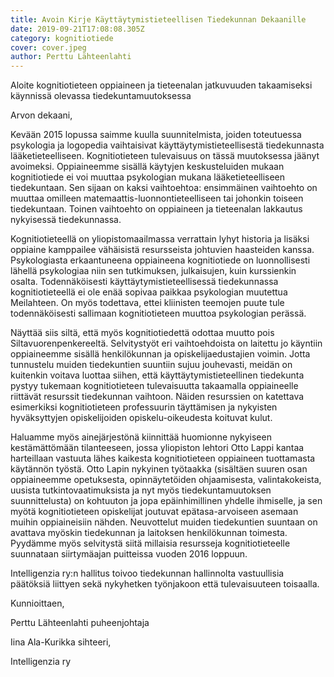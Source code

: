 ```yaml
---
title: Avoin Kirje Käyttäytymistieteellisen Tiedekunnan Dekaanille
date: 2019-09-21T17:08:08.305Z
category: kognitiotiede
cover: cover.jpeg
author: Perttu Lähteenlahti
---
```


Aloite kognitiotieteen oppiaineen ja tieteenalan jatkuvuuden takaamiseksi käynnissä olevassa tiedekuntamuutoksessa

Arvon dekaani,

Kevään 2015 lopussa saimme kuulla suunnitelmista, joiden toteutuessa psykologia ja logopedia vaihtaisivat käyttäytymistieteellisestä tiedekunnasta lääketieteelliseen. Kognitiotieteen tulevaisuus on tässä muutoksessa jäänyt avoimeksi. Oppiaineemme sisällä käytyjen keskusteluiden mukaan kognitiotiede ei voi muuttaa psykologian mukana lääketieteelliseen tiedekuntaan. Sen sijaan on kaksi vaihtoehtoa: ensimmäinen vaihtoehto on muuttaa omilleen matemaattis-luonnontieteelliseen tai johonkin toiseen tiedekuntaan. Toinen vaihtoehto on oppiaineen ja tieteenalan lakkautus nykyisessä tiedekunnassa.

Kognitiotieteellä on yliopistomaailmassa verrattain lyhyt historia ja lisäksi oppiaine kamppailee vähäisistä resursseista johtuvien haasteiden kanssa. Psykologiasta erkaantuneena oppiaineena kognitiotiede on luonnollisesti lähellä psykologiaa niin sen tutkimuksen, julkaisujen, kuin kurssienkin osalta. Todennäköisesti käyttäytymistieteellisessä tiedekunnassa kognitiotieteellä ei ole enää sopivaa paikkaa psykologian muutettua Meilahteen. On myös todettava, ettei kliinisten teemojen puute tule todennäköisesti sallimaan kognitiotieteen muuttoa psykologian perässä.

Näyttää siis siltä, että myös kognitiotiedettä odottaa muutto pois Siltavuorenpenkereeltä. Selvitystyöt eri vaihtoehdoista on laitettu jo käyntiin oppiaineemme sisällä henkilökunnan ja opiskelijaedustajien voimin. Jotta tunnustelu muiden tiedekuntien suuntiin sujuu jouhevasti, meidän on kuitenkin voitava luottaa siihen, että käyttäytymistieteellinen tiedekunta pystyy tukemaan kognitiotieteen tulevaisuutta takaamalla oppiaineelle riittävät resurssit tiedekunnan vaihtoon. Näiden resurssien on katettava esimerkiksi kognitiotieteen professuurin täyttämisen ja nykyisten hyväksyttyjen opiskelijoiden opiskelu-oikeudesta koituvat kulut.

Haluamme myös ainejärjestönä kiinnittää huomionne nykyiseen kestämättömään tilanteeseen, jossa yliopiston lehtori Otto Lappi kantaa harteillaan vastuuta lähes kaikesta kognitiotieteen oppiaineen tuottamasta käytännön työstä. Otto Lapin nykyinen työtaakka (sisältäen suuren osan oppiaineemme opetuksesta, opinnäytetöiden ohjaamisesta, valintakokeista, uusista tutkintovaatimuksista ja nyt myös tiedekuntamuutoksen suunnittelusta) on kohtuuton ja jopa epäinhimillinen yhdelle ihmiselle, ja sen myötä kognitiotieteen opiskelijat joutuvat epätasa-arvoiseen asemaan muihin oppiaineisiin nähden. Neuvottelut muiden tiedekuntien suuntaan on avattava myöskin tiedekunnan ja laitoksen henkilökunnan toimesta. Pyydämme myös selvitystä siitä millaisia resursseja kognitiotieteelle suunnataan siirtymäajan puitteissa vuoden 2016 loppuun.

Intelligenzia ry:n hallitus toivoo tiedekunnan hallinnolta vastuullisia päätöksiä liittyen sekä nykyhetken työnjakoon että tulevaisuuteen toisaalla.

Kunnioittaen,

Perttu Lähteenlahti
puheenjohtaja

Iina Ala-Kurikka
sihteeri,

Intelligenzia ry

